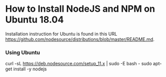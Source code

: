 # How to Install NodeJS and NPM on Ubuntu 18.04

Installation instruction for Ubuntu is found in this URL https://github.com/nodesource/distributions/blob/master/README.md.

### Using Ubuntu
curl -sL https://deb.nodesource.com/setup_11.x | sudo -E bash -
sudo apt-get install -y nodejs
